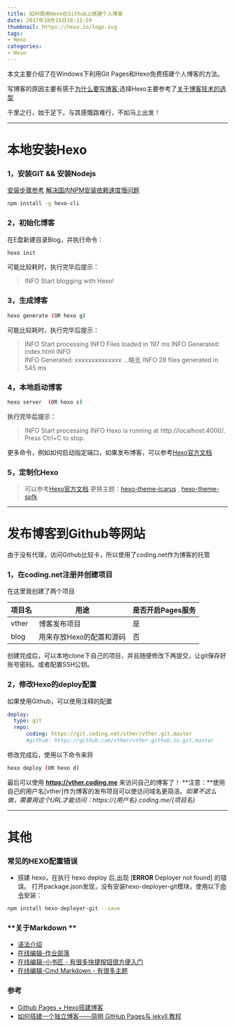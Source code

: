 ```yaml
---
title: 如何使用Hexo在Github上搭建个人博客
date: 2017年10月15日18:11:59
thumbnail: https://hexo.io/logo.svg
tags: 
- Hexo
categories: 
- Hexo
---
```


本文主要介绍了在Windows下利用Git Pages和Hexo免费搭建个人博客的方法。

写博客的原因主要有感于[为什么要写博客](https://zhuanlan.zhihu.com/cnfeat/19743861);选择Hexo主要参考了[关于博客技术的选型](https://www.zhihu.com/question/21981094)

千里之行，始于足下。与其感慨路难行，不如马上出发！
<!--more-->

----------
# **本地安装Hexo**

### 1，安装GIT && 安装Nodejs
[安装步骤参考](https://hexo.io/zh-cn/docs/index.html)
[解决国内NPM安装依赖速度慢问题](http://blog.csdn.net/rongbo_j/article/details/52106580)

```bash
npm install -g hexo-cli
```
### 2，初始化博客
在E盘新建目录Blog，并执行命令：
```bash
hexo init
```
可能比较耗时，执行完毕后提示：
> INFO  Start blogging with Hexo!

### 3，生成博客
```bash
hexo generate (OR hexo g)
```
可能比较耗时，执行完毕后提示： 
> INFO  Start processing 
> INFO  Files loaded in 197 ms
> INFO  Generated: index.html INFO  
> INFO  Generated: xxxxxxxxxxxxxx ...略去 
> INFO  28 files generated in 545 ms

### 4，本地启动博客
```bash
hexo server  (OR hexo s)
```
执行完毕后提示： 
> INFO  Start processing
> INFO  Hexo is running at http://localhost:4000/. Press Ctrl+C to stop.

更多命令，例如如何启动指定端口，如果发布博客，可以参考[Hexo官方文档](https://hexo.io/zh-cn/docs/index.html)

### 5，定制化Hexo

> 可以参考[Hexo官方文档](https://hexo.io/zh-cn/docs/themes.html)
> 更换主题：[hexo-theme-icarus](https://github.com/ppoffice/hexo-theme-icarus) , [hexo-theme-spfk](https://github.com/luuman/hexo-theme-spfk)

----------
# **发布博客到Github等网站**

由于没有代理，访问Github比较卡，所以使用了coding.net作为博客的托管
### 1，在coding.net注册并创建项目

在这里我创建了两个项目

项目名 | 用途                    | 是否开启Pages服务   
----   | ------                  |----             
vther  | 博客发布项目            | 是
blog   | 用来存放Hexo的配置和源码| 否

创建完成后，可以本地clone下自己的项目，并且随便修改下再提交，让git保存好账号密码。或者配置SSH公钥。

### 2，修改Hexo的deploy配置
如果使用Github，可以使用注释的配置
```yaml
deploy:
  type: git
  repo:
      coding: https://git.coding.net/vther/vther.git,master
      #github: https://github.com/vther/vther.github.io.git,master
```
修改完成后，使用以下命令来将
```bash
hexo deploy (OR hexo d)
```
最后可以使用 **https://vther.coding.me** 来访问自己的博客了！
**注意：**使用自己的用户名[vther]作为博客的发布项目可以使访问域名更简洁。*如果不这么做，需要用这个URL才能访问：https://{用户名}.coding.me/{项目名}*

----------



# **其他**

### **常见的HEXO配置错误**

-   搭建 hexo，在执行 hexo deploy 后,出现 [**ERROR** Deployer not found] 的错误。 打开package.json发现，没有安装hexo-deployer-git模块，使用以下[命令](https://hexo.io/zh-cn/docs/deployment.html)安装：

```bash
npm install hexo-deployer-git --save 
```

### **关于Markdown **
- [语法介绍](http://www.appinn.com/markdown/)
- [在线编辑-作业部落](https://www.zybuluo.com/mdeditor)
- [在线编辑-小书匠 - 有很多快捷按钮很方便入门](http://markdown.xiaoshujiang.com/)
- [在线编辑-Cmd Markdown - 有很多主题](http://marxi.co/)


### **参考**
- [Github Pages + Hexo搭建博客](http://fanzhenyu.me/categories/Hexo/)
- [如何搭建一个独立博客——简明 GitHub Pages与 jekyll 教程](http://www.cnfeat.com/blog/2014/05/10/how-to-build-a-blog/)